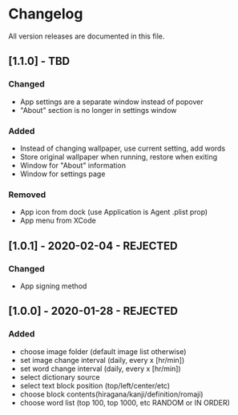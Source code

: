 # Changelog
All version releases are documented in this file.

## [1.1.0] - TBD

### Changed
- App settings are a separate window instead of popover
- "About" section is no longer in settings window

### Added
- Instead of changing wallpaper, use current setting, add words
- Store original wallpaper when running, restore when exiting
- Window for "About" information
- Window for settings page

### Removed
- App icon from dock (use Application is Agent .plist prop)
- App menu from XCode

## [1.0.1] - 2020-02-04 - REJECTED

### Changed
- App signing method

## [1.0.0] - 2020-01-28 - REJECTED

### Added
- choose image folder (default image list otherwise)
- set image change interval (daily, every x [hr/min])
- set word change interval (daily, every x [hr/min])
- select dictionary source
- select text block position (top/left/center/etc)
- choose block contents(hiragana/kanji/definition/romaji)
- choose word list (top 100, top 1000, etc RANDOM or IN ORDER)